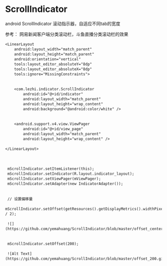 # ScrollIndicator
android ScrollIndicator 
滚动指示器，自适应不同tab的宽度

参考： 网易新闻客户端分类滚动栏，斗鱼直播分类滚动栏的效果

    
    <LinearLayout
        android:layout_width="match_parent"
        android:layout_height="match_parent"
        android:orientation="vertical"
        tools:layout_editor_absoluteY="8dp"
        tools:layout_editor_absoluteX="8dp"
        tools:ignore="MissingConstraints">
        

        <com.lezhi.indicator.ScrollIndicator
            android:id="@+id/indicator"
            android:layout_width="match_parent"
            android:layout_height="wrap_content"
            android:background="@android:color/white" />
            

        <android.support.v4.view.ViewPager
            android:id="@+id/view_page"
            android:layout_width="match_parent"
            android:layout_height="wrap_content" />
            
    </LinearLayout>
    
    
    
     mScrollIndicator.setItemListener(this);
     mScrollIndicator.setIndicator(R.layout.indicator_layout);
     mScrollIndicator.setViewPager(mViewPager);
     mScrollIndicator.setAdapter(new IndicatorAdapter());
     
     
     // 设置偏移量
     mScrollIndicator.setOffset(getResources().getDisplayMetrics().widthPixels / 2);
     
     ![](https://github.com/yemahuang/ScrollIndicator/blob/master/offset_center.gif)
    
    
     mScrollIndicator.setOffset(200);
    
     ![Alt Text](https://github.com/yemahuang/ScrollIndicator/blob/master/offset_200.gif)
     
     
